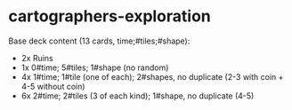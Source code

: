 # cartographers-exploration

Base deck content (13 cards, time;#tiles;#shape):

- 2x Ruins
- 1x 0#time; 5#tiles; 1#shape (no random)
- 4x 1#time; 1#tile (one of each); 2#shapes, no duplicate (2-3 with coin + 4-5 without coin)
- 6x 2#time; 2#tiles (3 of each kind); 1#shape, no duplicate (4-5)